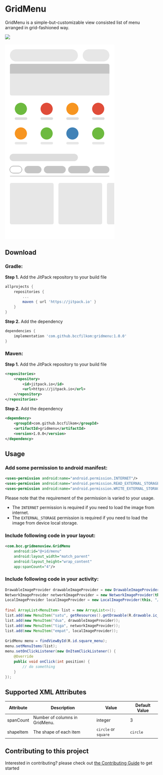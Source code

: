 # GridMenu

GridMenu is a simple-but-customizable view consisted list of menu arranged in grid-fashioned way.

[![](https://jitpack.io/v/bccfilkom/gridmenu.svg)](https://jitpack.io/#bccfilkom/gridmenu)

<img src="sample.png" title="Grid Menu"/>

## Download

### Gradle:
**Step 1.** Add the JitPack repository to your build file
```gradle
allprojects {
	repositories {
		...
		maven { url 'https://jitpack.io' }
	}
}
```

**Step 2.** Add the dependency
```gradle
dependencies {
    implementation 'com.github.bccfilkom:gridmenu:1.0.0'
}
```

### Maven:
**Step 1.** Add the JitPack repository to your build file
```xml
<repositories>
    <repository>
        <id>jitpack.io</id>
        <url>https://jitpack.io</url>
    </repository>
</repositories>
```

**Step 2.** Add the dependency
```xml
<dependency>
    <groupId>com.github.bccfilkom</groupId>
    <artifactId>gridmenu</artifactId>
    <version>1.0.0</version>
</dependency>
```

## Usage

### Add some permission to android manifest:

```xml
<uses-permission android:name="android.permission.INTERNET"/>
<uses-permission android:name="android.permission.READ_EXTERNAL_STORAGE" />
<uses-permission android:name="android.permission.WRITE_EXTERNAL_STORAGE" />
```

Please note that the requirement of the permission is varied to your usage.

- The `INTERNET` permission is required if you need to load the image from internet.
- The `EXTERNAL_STORAGE` permission is required if you need to load the image from device local storage.

### Include following code in your layout:
```xml
<com.bcc.gridmenuview.GridMenu
    android:id="@+id/menu"
    android:layout_width="match_parent"
    android:layout_height="wrap_content"
    app:spanCount="4"/>
```

### Include following code in your activity:
```java
DrawableImageProvider drawableImageProvider = new DrawableImageProvider(getResources().getDrawable(R.drawable.ic_launcher_background));
NetworkImageProvider networkImageProvider = new NetworkImageProvider(this, "https://bccfilkom.gridmenu.org/test.jpg");
LocalImageProvider localImageProvider = new LocalImageProvider(this, "/storage/emulated/0/DCIM/Camera/gridmenu.jpg");

final ArrayList<MenuItem> list = new ArrayList<>();
list.add(new MenuItem("satu", getResources().getDrawable(R.drawable.ic_launcher_background)));
list.add(new MenuItem("dua", drawableImageProvider));
list.add(new MenuItem("tiga", networkImageProvider));
list.add(new MenuItem("empat", localImageProvider));

GridMenu menu = findViewById(R.id.square_menu);
menu.setMenuItems(list);
menu.setOnClickListener(new OnItemClickListener() {
    @Override
    public void onClick(int position) {
        // do something
    }
});
```

## Supported XML Attributes

| Attribute  | Description                   | Value                | Default Value |
| -----------|-------------------------------|----------------------|---------------|
| spanCount  | Number of columns in GridMenu.| integer              | 3             |
| shapeItem  | The shape of each item        | `circle` or `square` | `circle`      |

## Contributing to this project

Interested in contributing? please check out [the Contributing Guide](CONTRIBUTING.md) to get started
